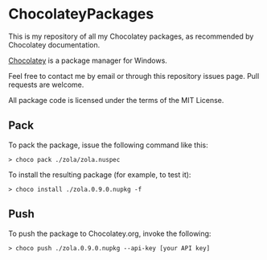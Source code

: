 ChocolateyPackages
==================
This is my repository of all my Chocolatey packages, as recommended by Chocolatey documentation.

[Chocolatey](https://chocolatey.org/) is a package manager for Windows.

Feel free to contact me by email or through this repository issues page. Pull requests are welcome.

All package code is licensed under the terms of the MIT License.

Pack
----

To pack the package, issue the following command like this:

```console
> choco pack ./zola/zola.nuspec
```

To install the resulting package (for example, to test it):

```console
> choco install ./zola.0.9.0.nupkg -f
```

Push
----

To push the package to Chocolatey.org, invoke the following:

```console
> choco push ./zola.0.9.0.nupkg --api-key [your API key]
```
